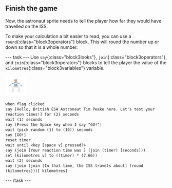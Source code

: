 ## Finish the game

Now, the astronaut sprite needs to tell the player how far they would have travelled on the ISS.

To make your calculation a bit easier to read, you can use a `round`{:class="block3operators"} block. This will round the number up or down so that it is a whole number.

--- task ---
Use `say`{:class="block3looks"}, `join`{:class="block3operators"}, and `join`{:class="block3operators"} blocks to tell the player the value of the `kilometres`{:class="block3variables"} variable.

![astronaut sprite](images/astro-sprite.png)

```blocks3
when flag clicked
say [Hello, British ESA Astronaut Tim Peake here. Let's test your reaction times!] for (2) seconds
wait (1) seconds
say [Press the Space key when I say "GO!"]
wait (pick random (1) to (10)) seconds
say [GO!]
reset timer
wait until <key [space v] pressed?>
say (join [Your reaction time was ] (join (timer) [seconds]))
set [kilometres v] to ((timer) * (7.66))
wait (2) seconds
say (join (join [In that time, the ISS travels about] (round (kilometres)))[ kilometres]
```
--- /task ---



